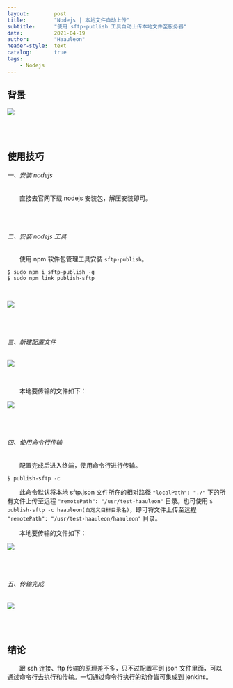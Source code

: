 ```yaml
---
layout:        post
title:         "Nodejs | 本地文件自动上传"
subtitle:      "使用 sftp-publish 工具自动上传本地文件至服务器"
date:          2021-04-19
author:        "Haauleon"
header-style:  text
catalog:       true
tags:
    - Nodejs
---
```


## 背景
![](\haauleon\img\in-post\post-other\2021-04-20-node-sftp-publish-5.jpg)

<br><br>

## 使用技巧
###### 一、安装 nodejs      
&emsp;&emsp;直接去官网下载 nodejs 安装包，解压安装即可。        

<br><br>

###### 二、安装 nodejs 工具
&emsp;&emsp;使用 npm 软件包管理工具安装 `sftp-publish`。      

```
$ sudo npm i sftp-publish -g
$ sudo npm link publish-sftp
```
<br>

![](\haauleon\img\in-post\post-node\2021-04-20-node-sftp-publish-1.jpg)

<br><br>

###### 三、新建配置文件
![](\haauleon\img\in-post\post-other\2021-04-20-node-sftp-publish-6.jpg)  

<br>

&emsp;&emsp;本地要传输的文件如下：     

![](\haauleon\img\in-post\post-node\2021-04-20-node-sftp-publish-2.jpg)

<br><br>

###### 四、使用命令行传输
&emsp;&emsp;配置完成后进入终端，使用命令行进行传输。      

```
$ publish-sftp -c
```
&emsp;&emsp;此命令默认将本地 sftp.json 文件所在的相对路径 `"localPath": "./"` 下的所有文件上传至远程 `"remotePath": "/usr/test-haauleon"` 目录。也可使用 `$ publish-sftp -c haauleon(自定义目标目录名)`，即可将文件上传至远程 `"remotePath": "/usr/test-haauleon/haauleon"` 目录。       

&emsp;&emsp;本地要传输的文件如下：

![](\haauleon\img\in-post\post-node\2021-04-20-node-sftp-publish-2.jpg)

<br><br>

###### 五、传输完成
![](\haauleon\img\in-post\post-node\2021-04-20-node-sftp-publish-3.jpg)

<br><br>

## 结论
&emsp;&emsp;跟 ssh 连接、ftp 传输的原理差不多，只不过配置写到 json 文件里面，可以通过命令行去执行和传输。一切通过命令行执行的动作皆可集成到 jenkins。